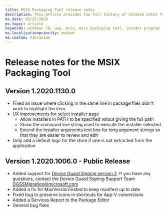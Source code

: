 ```yaml
---
title: MSIX Packaging Tool release notes
description: This article provides the full history of release notes for different versions of the MSIX Packaging Tool.
ms.date: 03/25/2020
ms.topic: article
keywords: windows 10, uwp, msix, msix packaging tool, insider program
ms.localizationpriority: medium
ms.custom: Vibranium
---
```


# Release notes for the MSIX Packaging Tool

## Version 1.2020.1130.0
- Fixed an issue where clicking in the same line in package files didn't work to highlight the item
- UX improvements for select installer page
  - Allow installers in PATH to be specified witout giving the full path
  - Show the command line string used to execute the installer selected
  - Extend the installer arguments text box for long argument strings so that they are easier to review and edit
- Only add a default logo for the store if one is not extracted from the application

## Version 1.2020.1006.0 - Public Release
- Added support for [Device Guard Signing version 2](../../package/signing-package-device-guard-signing.md). If you have any questions, contact the Device Guard Signing Support Team DGSSMigration@microsoft.com
- Added a fix for MaxVersionTested to keep manifest up to date
- Fixed bug to preserve icons in shortcuts for App-V conversions
- Added a Services Report to the Package Editor
- General bug fixes

